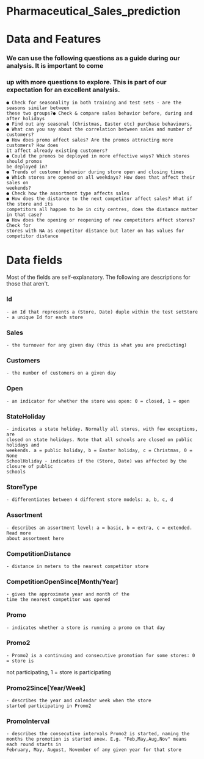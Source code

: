 # Pharmaceutical_Sales_prediction
# Data and Features
### We can use the following questions as a guide during our analysis. It is important to come
### up with more questions to explore. This is part of our expectation for an excellent analysis.
    ● Check for seasonality in both training and test sets - are the seasons similar between
    these two groups?● Check & compare sales behavior before, during and after holidays
    ● Find out any seasonal (Christmas, Easter etc) purchase behaviours,
    ● What can you say about the correlation between sales and number of customers?
    ● How does promo affect sales? Are the promos attracting more customers? How does
    it affect already existing customers?
    ● Could the promos be deployed in more effective ways? Which stores should promos
    be deployed in?
    ● Trends of customer behavior during store open and closing times
    ● Which stores are opened on all weekdays? How does that affect their sales on
    weekends?
    ● Check how the assortment type affects sales
    ● How does the distance to the next competitor affect sales? What if the store and its
    competitors all happen to be in city centres, does the distance matter in that case?
    ● How does the opening or reopening of new competitors affect stores? Check for
    stores with NA as competitor distance but later on has values for competitor distance

# Data fields
Most of the fields are self-explanatory. The following are descriptions for those that aren't.
### Id  
    - an Id that represents a (Store, Date) duple within the test setStore - a unique Id for each store
### Sales 
    - the turnover for any given day (this is what you are predicting)
### Customers 
    - the number of customers on a given day
### Open 
    - an indicator for whether the store was open: 0 = closed, 1 = open
### StateHoliday 
    - indicates a state holiday. Normally all stores, with few exceptions, are
    closed on state holidays. Note that all schools are closed on public holidays and
    weekends. a = public holiday, b = Easter holiday, c = Christmas, 0 = None
    SchoolHoliday - indicates if the (Store, Date) was affected by the closure of public
    schools
### StoreType 
    - differentiates between 4 different store models: a, b, c, d
### Assortment 
    - describes an assortment level: a = basic, b = extra, c = extended. Read more
    about assortment here
### CompetitionDistance 
    - distance in meters to the nearest competitor store
### CompetitionOpenSince[Month/Year] 
    - gives the approximate year and month of the
    time the nearest competitor was opened
### Promo 
    - indicates whether a store is running a promo on that day
### Promo2 
    - Promo2 is a continuing and consecutive promotion for some stores: 0 = store is
not participating, 1 = store is participating
### Promo2Since[Year/Week] 
    - describes the year and calendar week when the store
    started participating in Promo2
### PromoInterval 
    - describes the consecutive intervals Promo2 is started, naming the
    months the promotion is started anew. E.g. "Feb,May,Aug,Nov" means each round starts in
    February, May, August, November of any given year for that store
